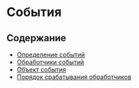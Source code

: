 # События

## Содержание

-   [Определение событий](events.html#события)
-   [Обработчики событий](events.html#обработчики-событий)
-   [Объект события](events.html#объект-события)
-   [Порядок срабатывания обработчиков](events.html#порядок-срабатывания-обработчиков)
